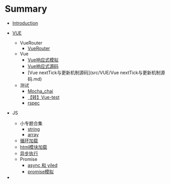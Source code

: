 # Summary

* [Introduction](README.md)

* [VUE](src/VUE/index.md)
  
  * VueRouter
    * [VueRouter](src/VUE/VueRouter.md)
  * Vue
    * [Vue响应式模拟](src/VUE/Vue响应式模拟.md)
    * [Vue响应式源码](src/VUE/Vue响应式源码.md)
    * [Vue nextTick与更新机制源码](src/VUE/Vue nextTick与更新机制源码.md)
  * 测试
    * [Mocha_chai](src/测试/mocha_chai.md)
    * [【转】Vue-test](src/测试/[转]Vue-test.md)
    * [rspec](src/测试/rspec.md)
  
* JS
  * 小专题合集
    * [string](src/JS/小专题合集/string.md)
    * [array](src/JS/小专题合集/array.md)
  * [循环加载](src/JS/循环加载.md)
  * [html模块加载](src/JS/html模块加载.md)
  * [异步执行](src/JS/异步执行.md)
  * Promise
    * [async 和 yiled](src/JS/Promise/async_yield.md)
    * [promise模拟](src/JS/Promise/promise模拟.md)
  
* 

